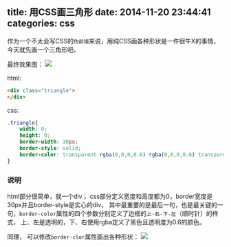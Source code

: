title: 用CSS画三角形
date: 2014-11-20 23:44:41
categories: css
---

作为一个不太会写CSS的`伪前端`来说，用纯CSS画各种形状是一件很牛X的事情，今天就先画一个三角形吧。

最终效果图：
![](https://ws4.sinaimg.cn/large/006tNc79gy1fsbyptl50vj305t0480jc.jpg)

html:

```html
<div class="triangle">
</div>
```

css:

```css
.triangle{
    width: 0;
    height: 0;
    border-width: 30px;
    border-style: solid;
    border-color: transparent rgba(0,0,0,0.6) rgba(0,0,0,0.6) transparent;
}
```

### 说明
html部分很简单，就一个div；
css部分定义宽度和高度都为0，border宽度是30px并且border-style是实心的div，
其中最重要的是最后一句，也是最关键的一句，`border-color`属性的四个参数分别定义了边框的`上-右-下-左`（顺时针）的样式，
上、左是透明的，下、右使用rgba定义了黑色且透明度为0.6的颜色。

同理， 可以修改`border-clor`属性画出各种形状：
![](https://ws2.sinaimg.cn/large/006tNc79gy1fsbypxmvzgj30en03ma9t.jpg)